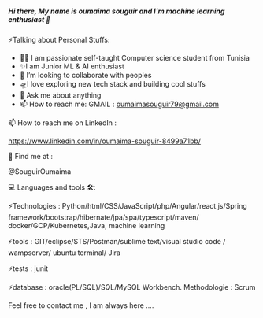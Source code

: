##### Hi there, My name is oumaima souguir and I'm  machine learning enthusiast 👋
 
⚡️Talking about Personal Stuffs:

- 👩‍💻 I am passionate self-taught Computer science student from Tunisia
- ✨I am Junior  ML & AI enthusiast
- 👯 I’m looking to collaborate with peoples
- 🛸I love exploring new tech stack and building cool stuffs
- 💬 Ask me about anything
- 📫 How to reach me:
  GMAIL : oumaimasouguir79@gmail.com 
  
 📫 How to reach me on LinkedIn : 
 
 https://www.linkedin.com/in/oumaima-souguir-8499a71bb/
 
 🙌 Find me at :

   @SouguirOumaima

 💻 Languages and tools 🛠️:
 
   ⚡️Technologies :
Python/html/CSS/JavaScript/php/Angular/react.js/Spring
framework/bootstrap/hibernate/jpa/spa/typescript/maven/
docker/GCP/Kubernetes,Java, machine learning

⚡️tools :
GIT/eclipse/STS/Postman/sublime text/visual studio
code / wampserver/ ubuntu terminal/ Jira

⚡️tests : junit

⚡️database : 
oracle(PL/SQL)/SQL/MySQL Workbench. Methodologie : Scrum
 
Feel free to contact me , I am always here .... 

